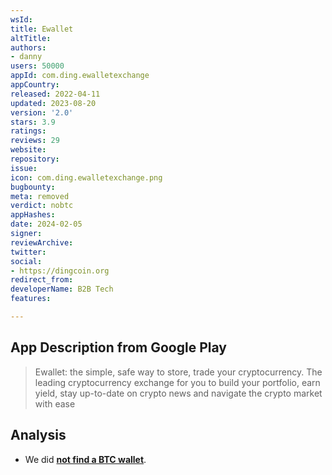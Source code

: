 ```yaml
---
wsId: 
title: Ewallet
altTitle: 
authors:
- danny
users: 50000
appId: com.ding.ewalletexchange
appCountry: 
released: 2022-04-11
updated: 2023-08-20
version: '2.0'
stars: 3.9
ratings: 
reviews: 29
website: 
repository: 
issue: 
icon: com.ding.ewalletexchange.png
bugbounty: 
meta: removed
verdict: nobtc
appHashes: 
date: 2024-02-05
signer: 
reviewArchive: 
twitter: 
social:
- https://dingcoin.org
redirect_from: 
developerName: B2B Tech
features: 

---
```


## App Description from Google Play

> Ewallet: the simple, safe way to store, trade your cryptocurrency. The leading cryptocurrency exchange for you to build your portfolio, earn yield, stay up-to-date on crypto news and navigate the crypto market with ease

## Analysis

- We did **[not find a BTC wallet](https://twitter.com/BitcoinWalletz/status/1675108627940515840)**.
